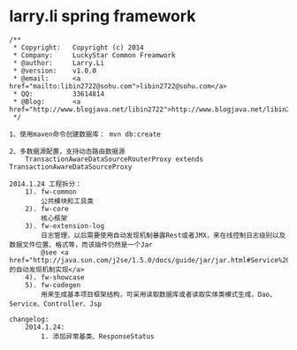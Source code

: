 larry.li spring framework
==
<per>

	/**
	 * Copyright:   Copyright (c) 2014
	 * Company:     LuckyStar Common Freamwork
	 * @author:     Larry.Li  
	 * @version:    v1.0.0
	 * @email:		<a href="mailto:libin2722@sohu.com">libin2722@sohu.com</a>
	 * QQ:			33614814
	 * @Blog:		<a href="http://www.blogjava.net/libin2722">http://www.blogjava.net/libin2722</a>
	 */
	
	1、使用maven命令创建数据库： mvn db:create
	
	2、多数据源配置，支持动态路由数据源
		TransactionAwareDataSourceRouterProxy extends TransactionAwareDataSourceProxy
		
	2014.1.24 工程拆分：
		1). fw-common
			公共模块和工具类
		2). fw-core
			核心框架
		3). fw-extension-log
			日志管理，以后需要使用自动发现机制暴露Rest或者JMX，来在线控制日志级别以及数据文件位置、格式等，而该插件仍然是一个Jar
			@see <a href="http://java.sun.com/j2se/1.5.0/docs/guide/jar/jar.html#Service%20Provider">JDK5.0的自动发现机制实现</a>
		4). fw-showcase
		5). fw-codegen
			用来生成基本项目框架结构，可采用读取数据库或者读取实体类模式生成，Dao、Service、Controller、Jsp
			
	changelog:
		2014.1.24:
			1. 添加异常基类、ResponseStatus
</per>